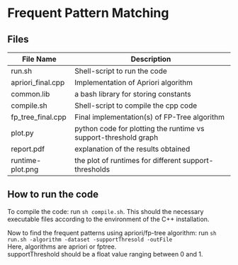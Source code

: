 # Frequent Pattern Matching<br>

## Files<br>
File Name | Description
--- | ---
run.sh | Shell-script to run the code<br>
apriori_final.cpp  |   Implementation of Apriori algorithm<br>
common.lib        |      a bash library for storing constants<br>
compile.sh       |     Shell-script to compile the cpp code<br>
fp_tree_final.cpp   |    Final implementation(s) of FP-Tree algorithm<br>
plot.py         |       python code for plotting the runtime vs support-threshold graph<br>
report.pdf     |        explanation of the results obtained<br>
runtime-plot.png    |    the plot of runtimes for different support-thresholds<br>

## How to run the code<br>
To compile the code: run `sh compile.sh`. This should the necessary executable files according to the environment of the C++ installation. <br>

Now to find the frequent patterns using apriori/fp-tree algorithm: run `sh run.sh -algorithm -dataset -supportThresold -outFile`<br>
Here, algorithms are apriori or fptree.<br>
supportThreshold should be a float value ranging between 0 and 1.<br>
